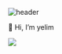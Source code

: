 ![header](https://capsule-render.vercel.app/api?type=waving&color=timeGradient&text=Welcome%20to%20yelim's%20GitHub%20👋&animation=twinkling&fontSize=35&fontAlignY=40&fontAlign=70&height=250)



👋 Hi, I’m yelim

<img src="https://img.shields.io/badge/Notion-000000?style=for-the-badge&logo=Notion&logoColor=black">




